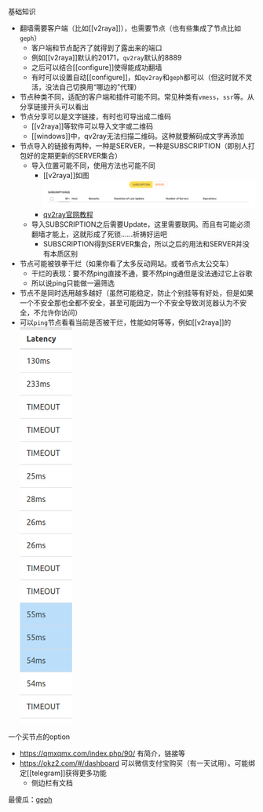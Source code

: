 基础知识
- 翻墙需要客户端（比如[[v2raya]]），也需要节点（也有些集成了节点比如`geph`）
  - 客户端和节点配齐了就得到了露出来的端口
  - 例如[[v2raya]]默认的20171，`qv2ray`默认的8889
  - 之后可以结合[[configure]]使得能成功翻墙
  - 有时可以设置自动[[configure]]，如`qv2ray`和`geph`都可以（但这时就不灵活，没法自己切换用“哪边的”代理）
- 节点种类不同，适配的客户端和插件可能不同。常见种类有`vmess`，`ssr`等。从分享链接开头可以看出
- 节点分享可以是文字链接，有时也可导出成二维码
  - [[v2raya]]等软件可以导入文字或二维码
  - [[windows]]中，qv2ray无法扫描二维码。这种就要解码成文字再添加
- 节点导入的链接有两种，一种是SERVER，一种是SUBSCRIPTION（即别人打包好的定期更新的SERVER集合）
  - 导入位置可能不同，使用方法也可能不同
    - [[v2raya]]如图![](node.png)
    - [qv2ray官网教程](https://qv2ray.net/lang/zh/getting-started/step3.html#%E8%AE%A2%E9%98%85)
  - 导入SUBSCRIPTION之后需要Update，这里需要联网。而且有可能必须翻墙才能上，这就形成了死锁……祈祷好运吧
    - SUBSCRIPTION得到SERVER集合，所以之后的用法和SERVER并没有本质区别
- 节点可能被铁拳干烂（如果你看了太多反动网站。或者节点太公交车）
  - 干烂的表现：要不然ping直接不通，要不然ping通但是没法通过它上谷歌
  - 所以说ping只能做一遍筛选
- 节点不是同时选用越多越好（虽然可能稳定，防止个别挂等有好处，但是如果一个不安全那也全都不安全，甚至可能因为一个不安全导致浏览器认为不安全，不允许你访问）
- 可以`ping`节点看看当前是否被干烂，性能如何等等，例如[[v2raya]]的![](test-node.png)

一个买节点的option
- https://qmxqmx.com/index.php/90/ 有简介，链接等
- https://okz2.com/#/dashboard 可以微信支付宝购买（有一天试用）。可能绑定[[telegram]]获得更多功能
  - 侧边栏有文档

最傻瓜：[geph](https://geph.io/zhs)